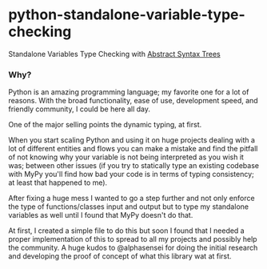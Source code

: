 # python-standalone-variable-type-checking
Standalone Variables Type Checking with [Abstract Syntax Trees](https://docs.python.org/3/library/ast.html)

### Why?
Python is an amazing programming language; my favorite one for a lot of reasons. With the broad functionality, ease of use, development speed, and friendly community, I could be here all day.

One of the major selling points the dynamic typing, at first.

When you start scaling Python and using it on huge projects dealing with a lot of different entities and flows you can make a mistake and find the pitfall of not knowing why your variable is not being interpreted as you wish it was; between other issues (if you try to statically type an existing codebase with MyPy you'll find how bad your code is in terms of typing consistency; at least that happened to me).

After fixing a huge mess I wanted to go a step further and not only enforce the type of functions/classes input and output but to type my standalone variables as well until I found that MyPy doesn't do that.

At first, I created a simple file to do this but soon I found that I needed a proper implementation of this to spread to all my projects and possibly help the community.
A huge kudos to @alphasensei for doing the initial research and developing the proof of concept of what this library wat at first.
